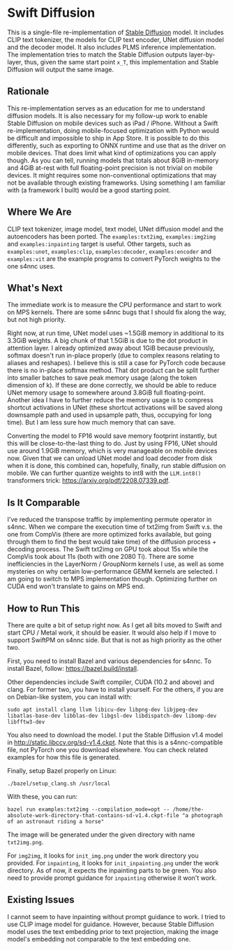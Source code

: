 # Swift Diffusion

This is a single-file re-implementation of [Stable Diffusion](https://github.com/CompVis/stable-diffusion) model. It includes CLIP text tokenizer, the models for CLIP text encoder, UNet diffusion model and the decoder model. It also includes PLMS inference implementation. The implementation tries to match the Stable Diffusion outputs layer-by-layer, thus, given the same start point `x_T`, this implementation and Stable Diffusion will output the same image.

## Rationale

This re-implementation serves as an education for me to understand diffusion models. It is also necessary for my follow-up work to enable Stable Diffusion on mobile devices such as iPad / iPhone. Without a Swift re-implementation, doing mobile-focused optimization with Python would be difficult and impossible to ship in App Store. It is possible to do this differently, such as exporting to ONNX runtime and use that as the driver on mobile devices. That does limit what kind of optimizations you can apply though. As you can tell, running models that totals about 8GiB in-memory and 4GiB at-rest with full floating-point precision is not trivial on mobile devices. It might requires some non-conventional optimizations that may not be available through existing frameworks. Using something I am familiar with (a framework I built) would be a good starting point.

## Where We Are

CLIP text tokenizer, image model, text model, UNet diffusion model and the autoencoders has been ported. The `examples:txt2img`, `examples:img2img` and `examples:inpainting` target is useful. Other targets, such as `examples:unet`, `examples:clip`, `examples:decoder`, `examples:encoder` and `examples:vit` are the example programs to convert PyTorch weights to the one s4nnc uses.

## What's Next

The immediate work is to measure the CPU performance and start to work on MPS kernels. There are some s4nnc bugs that I should fix along the way, but not high priority.

Right now, at run time, UNet model uses ~1.5GiB memory in additional to its 3.3GiB weights. A big chunk of that 1.5GiB is due to the dot product in attention layer. I already optimized away about 1GiB because previously, softmax doesn't run in-place properly (due to complex reasons relating to aliases and reshapes). I believe this is still a case for PyTorch code because there is no in-place softmax method. That dot product can be split further into smaller batches to save peak memory usage (along the token dimension of k). If these are done correctly, we should be able to reduce UNet memory usage to somewhere around 3.8GiB full floating-point. Another idea I have to further reduce the memory usage is to compress shortcut activations in UNet (these shortcut activations will be saved along downsample path and used in upsample path, thus, occupying for long time). But I am less sure how much memory that can save.

Converting the model to FP16 would save memory footprint instantly, but this will be close-to-the-last thing to do. Just by using FP16, UNet should use around 1.9GiB memory, which is very manageable on mobile devices now. Given that we can unload UNet model and load decoder from disk when it is done, this combined can, hopefully, finally, run stable diffusion on mobile. We can further quantize weights to int8 with the `LLM.int8()` transformers trick: https://arxiv.org/pdf/2208.07339.pdf.

## Is It Comparable

I've reduced the transpose traffic by implementing permute operator in s4nnc. When we compare the execution time of txt2img from Swift v.s. the one from CompVis (there are more optimized forks available, but going through them to find the best would take time) of the diffusion process + decoding process. The Swift txt2img on GPU took about 15s while the CompVis took about 11s (both with one 2080 Ti). There are some inefficiencies in the LayerNorm / GroupNorm kernels I use, as well as some mysteries on why certain low-performance GEMM kernels are selected. I am going to switch to MPS implementation though. Optimizing further on CUDA end won't translate to gains on MPS end.

## How to Run This

There are quite a bit of setup right now. As I get all bits moved to Swift and start CPU / Metal work, it should be easier. It would also help if I move to support SwiftPM on s4nnc side. But that is not as high priority as the other two.

First, you need to install Bazel and various dependencies for s4nnc. To install Bazel, follow: https://bazel.build/install.

Other dependencies include Swift compiler, CUDA (10.2 and above) and clang. For former two, you have to install yourself. For the others, if you are on Debian-like system, you can install with:

```
sudo apt install clang llvm libicu-dev libpng-dev libjpeg-dev libatlas-base-dev libblas-dev libgsl-dev libdispatch-dev libomp-dev libfftw3-dev
```

You also need to download the model. I put the Stable Diffusion v1.4 model in http://static.libccv.org/sd-v1.4.ckpt. Note that this is a s4nnc-compatible file, not PyTorch one you download elsewhere. You can check related examples for how this file is generated.

Finally, setup Bazel properly on Linux:

```
./bazel/setup_clang.sh /usr/local
```

With these, you can run:

```
bazel run examples:txt2img --compilation_mode=opt -- /home/the-absolute-work-directory-that-contains-sd-v1.4.ckpt-file "a photograph of an astronaut riding a horse"
```

The image will be generated under the given directory with name `txt2img.png`.

For `img2img`, it looks for `init_img.png` under the work directory you provided. For `inpainting`, it looks for `init_inpainting.png` under the work directory. As of now, it expects the inpainting parts to be green. You also need to provide prompt guidance for `inpainting` otherwise it won't work.

## Existing Issues

I cannot seem to have inpainting without prompt guidance to work. I tried to use CLIP image model for guidance. However, because Stable Diffusion model uses the text embedding prior to text projection, making the image model's embedding not comparable to the text embedding one.
